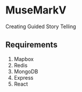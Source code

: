 # MuseMarkV
Creating Guided Story Telling

## Requirements 
1. Mapbox
2. Redis
3. MongoDB
4. Express
5. React
